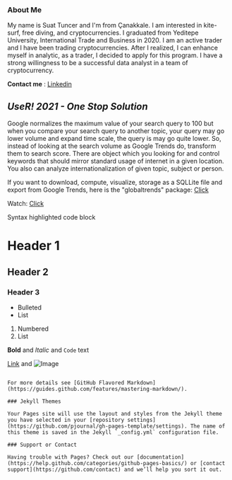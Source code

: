 ### About Me
 
My name is Suat Tuncer and I'm from Çanakkale. I am interested in kite-surf, free diving, and cryptocurrencies. I graduated from Yeditepe University, International Trade and Business in 2020. I am an active trader and I have been trading cryptocurrencies.
   After I realized, I can enhance myself in analytic, as a trader, I decided to apply for this program. I have a strong willingness to be a successful data analyst in a team of cryptocurrency.
   
   **Contact me** : [Linkedin](https://www.linkedin.com/in/suat-tuncer-7aa831a6/)
   
## **_UseR! 2021 - One Stop Solution_**
  Google normalizes the maximum value of your search query to 100 but when you compare your search query to another topic, your query may go lower volume and expand time scale, the query is may go quite lower. 
  So, instead of looking at the search volume as Google Trends do, transform them to search score. There are object which you looking for and control keywords that should mirror standard usage of internet in a given location. You also can analyze internationalization of  given topic, subject or person.
      
 If you want to download, compute, visualize, storage as a SQLLite file and export from Google Trends, here is the "globaltrends" package: [Click](https://github.com/ha-pu/globaltrends) 

Watch: [Click](https://www.youtube.com/watch?v=Kkjkny94dgU&list=PL4IzsxWztPdmHhzrXDAOpq4zS_peAVty2&index=6)

Syntax highlighted code block

# Header 1
## Header 2
### Header 3

- Bulleted
- List

1. Numbered
2. List

**Bold** and _Italic_ and `Code` text

[Link](url) and ![Image](src)
```

For more details see [GitHub Flavored Markdown](https://guides.github.com/features/mastering-markdown/).

### Jekyll Themes

Your Pages site will use the layout and styles from the Jekyll theme you have selected in your [repository settings](https://github.com/pjournal/gh-pages-template/settings). The name of this theme is saved in the Jekyll `_config.yml` configuration file.

### Support or Contact

Having trouble with Pages? Check out our [documentation](https://help.github.com/categories/github-pages-basics/) or [contact support](https://github.com/contact) and we’ll help you sort it out.

